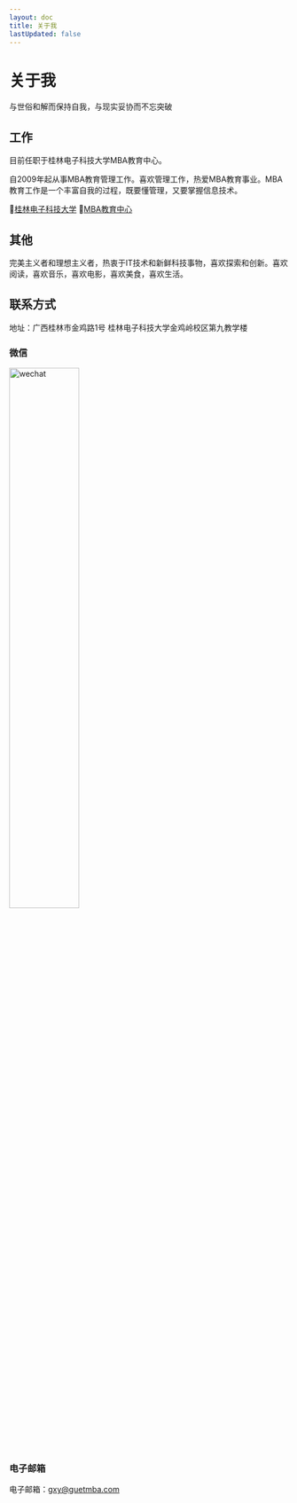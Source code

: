```yaml
---
layout: doc
title: 关于我
lastUpdated: false
---
```


# 关于我

与世俗和解而保持自我，与现实妥协而不忘突破

## 工作
目前任职于桂林电子科技大学MBA教育中心。

自2009年起从事MBA教育管理工作。喜欢管理工作，热爱MBA教育事业。MBA教育工作是一个丰富自我的过程，既要懂管理，又要掌握信息技术。

🔗[桂林电子科技大学](https://www.guet.edu.cn)    🔗[MBA教育中心](https://www.guet.edu.cn/mba)


## 其他

完美主义者和理想主义者，热衷于IT技术和新鲜科技事物，喜欢探索和创新。喜欢阅读，喜欢音乐，喜欢电影，喜欢美食，喜欢生活。
## 联系方式

地址：广西桂林市金鸡路1号  桂林电子科技大学金鸡岭校区第九教学楼
### 微信

<img src="/public/wechat.jpg" width="50%" alt="wechat">

### 电子邮箱
电子邮箱：[gxy@guetmba.com](mailto:gxy@guet.edu.cn)



